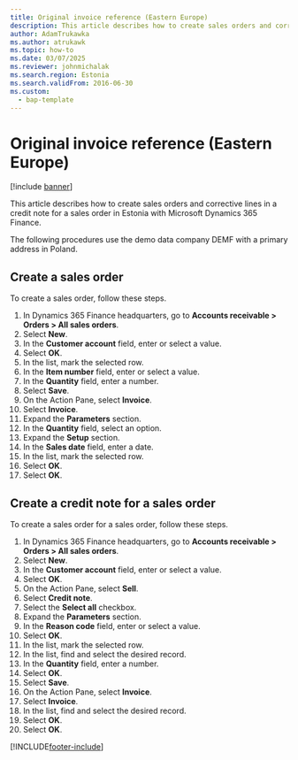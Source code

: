 ```yaml
---
title: Original invoice reference (Eastern Europe)
description: This article describes how to create sales orders and corrective lines in a credit note for a sales order in Estonia with Microsoft Dynamics 365 Finance.
author: AdamTrukawka
ms.author: atrukawk
ms.topic: how-to
ms.date: 03/07/2025
ms.reviewer: johnmichalak
ms.search.region: Estonia
ms.search.validFrom: 2016-06-30
ms.custom: 
  - bap-template
---
```


# Original invoice reference (Eastern Europe)

[!include [banner](../../includes/banner.md)]

This article describes how to create sales orders and corrective lines in a credit note for a sales order in Estonia with Microsoft Dynamics 365 Finance.

The following procedures use the demo data company DEMF with a primary address in Poland.

## Create a sales order

To create a sales order, follow these steps.

1. In Dynamics 365 Finance headquarters, go to **Accounts receivable \> Orders \> All sales orders**.
1. Select **New**.
1. In the **Customer account** field, enter or select a value.
1. Select **OK**.
1. In the list, mark the selected row.
1. In the **Item number** field, enter or select a value.
1. In the **Quantity** field, enter a number.
1. Select **Save**.
1. On the Action Pane, select **Invoice**.
1. Select **Invoice**.
1. Expand the **Parameters** section.
1. In the **Quantity** field, select an option.
1. Expand the **Setup** section.
1. In the **Sales date** field, enter a date.
1. In the list, mark the selected row.
1. Select **OK**.
1. Select **OK**.

## Create a credit note for a sales order

To create a sales order for a sales order, follow these steps.

1. In Dynamics 365 Finance headquarters, go to **Accounts receivable \> Orders \> All sales orders**.
1. Select **New**.
1. In the **Customer account** field, enter or select a value.
1. Select **OK**.
1. On the Action Pane, select **Sell**.
1. Select **Credit note**.
1. Select the **Select all** checkbox.
1. Expand the **Parameters** section.
1. In the **Reason code** field, enter or select a value.
1. Select **OK**.
1. In the list, mark the selected row.
1. In the list, find and select the desired record.
1. In the **Quantity** field, enter a number.
1. Select **OK**.
1. Select **Save**.
1. On the Action Pane, select **Invoice**.
1. Select **Invoice**.
1. In the list, find and select the desired record.
1. Select **OK**.
1. Select **OK**.



[!INCLUDE[footer-include](../../../includes/footer-banner.md)]
